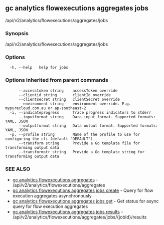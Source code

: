 ## gc analytics flowexecutions aggregates jobs

/api/v2/analytics/flowexecutions/aggregates/jobs

### Synopsis

/api/v2/analytics/flowexecutions/aggregates/jobs

### Options

```
  -h, --help   help for jobs
```

### Options inherited from parent commands

```
      --accesstoken string    accessToken override
      --clientid string       clientId override
      --clientsecret string   clientSecret override
      --environment string    environment override. E.g. mypurecloud.com.au or ap-southeast-2
  -i, --indicateprogress      Trace progress indicators to stderr
      --inputformat string    Data input format. Supported formats: YAML, JSON
      --outputformat string   Data output format. Supported formats: YAML, JSON
  -p, --profile string        Name of the profile to use for configuring the cli (default "DEFAULT")
      --transform string      Provide a Go template file for transforming output data
      --transformstr string   Provide a Go template string for transforming output data
```

### SEE ALSO

* [gc analytics flowexecutions aggregates](gc_analytics_flowexecutions_aggregates.html)	 - /api/v2/analytics/flowexecutions/aggregates
* [gc analytics flowexecutions aggregates jobs create](gc_analytics_flowexecutions_aggregates_jobs_create.html)	 - Query for flow execution aggregates asynchronously
* [gc analytics flowexecutions aggregates jobs get](gc_analytics_flowexecutions_aggregates_jobs_get.html)	 - Get status for async query for flow execution aggregates
* [gc analytics flowexecutions aggregates jobs results](gc_analytics_flowexecutions_aggregates_jobs_results.html)	 - /api/v2/analytics/flowexecutions/aggregates/jobs/{jobId}/results


